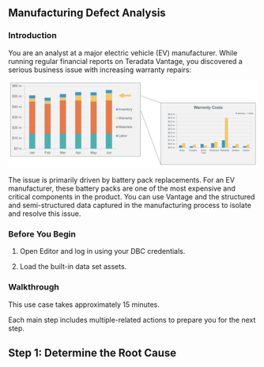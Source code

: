 ## Manufacturing Defect Analysis

### Introduction

You are an analyst at a major electric vehicle (EV) manufacturer. While running regular financial reports on Teradata Vantage, you discovered a serious business issue with increasing warranty repairs:

![png](costs.png)

The issue is primarily driven by battery pack replacements. For an EV manufacturer, these battery packs are one of the most expensive and critical components in the product. You can use Vantage and the structured and semi-structured data captured in the manufacturing process to isolate and resolve this issue.

### Before You Begin

1. Open Editor and log in using your DBC credentials.

2. Load the built-in data set assets.

### Walkthrough

This use case takes approximately 15 minutes.

Each main step includes multiple-related actions to prepare you for the next step.

## Step 1: Determine the Root Cause

